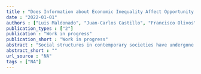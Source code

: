 ```yaml
---
title : "Does Information about Economic Inequality Affect Opportunity Beliefs? Results from Survey Experiments in Post-Authoritarian Chile"
date : "2022-01-01"
authors : ["Luis Maldonado", "Juan-Carlos Castillo", "Francisco Olivos", "Julio Iturra", "Jorge Atria"]
publication_types : ["2"]
publication : "Work in progress"
publication_short : "Work in progress"
abstract : "Social structures in contemporary societies have undergone significant changes over the last few decades. In advanced economies, there has been an increase in socio-economic inequality and pressure to dismantle the welfare state. At this juncture of institutional change, understanding citizens' preferences about how social policies should be financed becomes crucial, as these attitudes are critical for supporting or impeding policy reforms. Several studies have examined the support for welfare policies among citizens. However, some puzzles persist in the literature. Research on the topic, especially in USA, has largely concluded that citizens are uninformed of the levels of income inequality in their societies, even when informed, it is not clear their support for redistributive policies. Furthermore, a large body of research on American Dream ideology and system justification theory assumes that these ideologies predisposes voters to put high value on individual factors as critical ways to reduce economic inequality. However, most of the studies does not consider the reverse: information about rising economic inequality may also have a negative effect on beliefs about the opportunities of upward social mobility. Finally, most of the existing evidence concerns advanced societies, lacking information about developing contexts.  In such a context, the present study aims at filling some of the gaps by examining whether exposure to objective information about economic inequality and poverty affects perceptions about opportunities and meritocracy in Chile. Chilean society has experimented strong structural changes in the last 30 years, being the substantial decrease in the level of poverty over the last decades one of the most salient transformations. By using this trend, the present investigation aims to contribute to the understanding of the effect of information about dimensions of socio-economic inequality on individuals’ beliefs, through an experimental study. Specifically, the study assesses how information about changes in the social structure of Chilean society affect the perception about the importance of structural and individual factors in “getting ahead”. We derive our main hypotheses from the opportunity model of beliefs about economic inequality (McCall et al., 2017). Drawing on studies that focus on beliefs about inequality and opportunity rather than redistributive preferences, this model proposes that perceptions of increasing economic inequality generates skepticism about the existence of economic opportunities in the society. Furthermore, we evaluate the direction of perceptions’ updates to identify heterogeneity among participants in the experiment. To test our hypotheses, we applied survey experiments to convenience samples of Chileans in 2019 and 2020 via Netquest, an online panel company that produces heterogenous samples for several Latin American countries. We present findings of two studies. The first experimental study seeks to evaluate the role that information about income inequality and poverty in Chile has on perception of opportunities and the other one evaluates perceptions’ updates with moderators that captures previous knowledge about income inequality. Findings indicate that while factual information about large inequality increase support for structural factors and undermines the belief in meritocracy, information about evolution of poverty in the last decades in Chile also increases the support for the role of social origin in getting ahead in the life. Results about moderators suggest that our informational treatments have very strong effects on the belief in the structural factor for low-income groups and respondents with strong attachment to egalitarian beliefs. We discuss practical and theoretical implications of these results."
abstract_short : ""
url_source : "NA"
tags : ["NA"]
---
```

